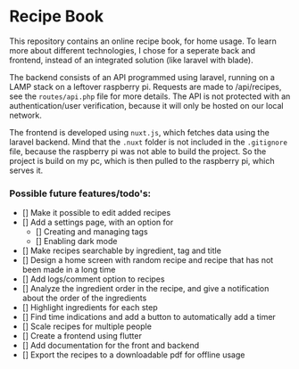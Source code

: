 # Recipe Book
This repository contains an online recipe book, for home usage. To learn more about different technologies, I chose for a seperate back and frontend, instead of an integrated solution (like laravel with blade). 

The backend consists of an API programmed using laravel, running on a LAMP stack on a leftover raspberry pi. Requests are made to /api/recipes, see the `routes/api.php` file for more details. The API is not protected with an authentication/user verification, because it will only be hosted on our local network.

The frontend is developed using `nuxt.js`, which fetches data using the laravel backend. Mind that the `.nuxt` folder is not included in the `.gitignore` file, because the raspberry pi was not able to build the project. So the project is build on my pc, which is then pulled to the raspberry pi, which serves it.


### Possible future features/todo's: 
- [] Make it possible to edit added recipes
- [] Add a settings page, with an option for
    - [] Creating and managing tags
    - [] Enabling dark mode 
- [] Make recipes searchable by ingredient, tag and title
- [] Design a home screen with random recipe and recipe that has not been made in a long time
- [] Add logs/comment option to recipes
- [] Analyze the ingredient order in the recipe, and give a notification about the order of the ingredients
- [] Highlight ingredients for each step
- [] Find time indications and add a button to automatically add a timer
- [] Scale recipes for multiple people
- [] Create a frontend using flutter
- [] Add documentation for the front and backend
- [] Export the recipes to a downloadable pdf for offline usage